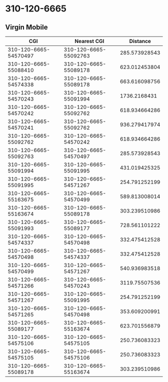 # 310-120-6665
## Virgin Mobile


| CGI | Nearest CGI | Distance |
|-----|-------------|----------|
| 310-120-6665-54570497 | 310-120-6665-55092763 | 285.573928543 |
| 310-120-6665-55088410 | 310-120-6665-55089178 | 623.012453804 |
| 310-120-6665-54574338 | 310-120-6665-55089178 | 663.616098756 |
| 310-120-6665-54570243 | 310-120-6665-55091994 | 1736.2168431 |
| 310-120-6665-54570242 | 310-120-6665-55092762 | 618.934664286 |
| 310-120-6665-54570241 | 310-120-6665-55092762 | 936.279417974 |
| 310-120-6665-55092762 | 310-120-6665-54570242 | 618.934664286 |
| 310-120-6665-55092763 | 310-120-6665-54570497 | 285.573928543 |
| 310-120-6665-55091994 | 310-120-6665-55091995 | 431.019425325 |
| 310-120-6665-55091995 | 310-120-6665-54571267 | 254.791252199 |
| 310-120-6665-55163675 | 310-120-6665-54570499 | 589.813008014 |
| 310-120-6665-55163674 | 310-120-6665-55089178 | 303.239510986 |
| 310-120-6665-55091993 | 310-120-6665-55089177 | 728.561101222 |
| 310-120-6665-54574337 | 310-120-6665-54570498 | 332.475412528 |
| 310-120-6665-54570498 | 310-120-6665-54574337 | 332.475412528 |
| 310-120-6665-54570499 | 310-120-6665-54571267 | 540.936983518 |
| 310-120-6665-54571266 | 310-120-6665-54570243 | 3119.75507536 |
| 310-120-6665-54571267 | 310-120-6665-55091995 | 254.791252199 |
| 310-120-6665-54571265 | 310-120-6665-54570498 | 353.609200991 |
| 310-120-6665-55089177 | 310-120-6665-55163674 | 623.701556879 |
| 310-120-6665-54575106 | 310-120-6665-54575105 | 250.736083323 |
| 310-120-6665-54575105 | 310-120-6665-54575106 | 250.736083323 |
| 310-120-6665-55089178 | 310-120-6665-55163674 | 303.239510986 |
